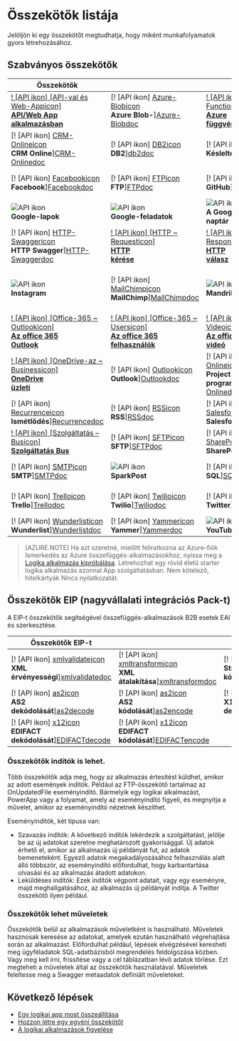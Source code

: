 <properties
    pageTitle="A Microsoft Azure összefüggés-alkalmazások használata a Microsoft kezeli összekötők listája |} Microsoft Azure-alkalmazás szolgáltatás |} Microsoft Azure"
    description="A Microsoft által kezelt összekötők Azure App szolgáltatásban összefüggés-alkalmazások készítéséhez használható teljes listájának"
    services="logic-apps"
    documentationCenter=""
    authors="MSFTMAN"
    manager="erikre"
    editor=""
    tags="connectors"/>

<tags
    ms.service="logic-apps"
    ms.workload="integration"
    ms.tgt_pltfrm="na"
    ms.devlang="na"
    ms.topic="get-started-article"
    ms.date="09/20/2016"
    ms.author="deonhe"/>

# <a name="list-of-connectors"></a>Összekötők listája

Jelöljön ki egy összekötőt megtudhatja, hogy miként munkafolyamatok gyors létrehozásához.

## <a name="standard-connectors"></a>Szabványos összekötők

|Összekötők||||
|-----------|-----------|-----------|-----------|
|[! [API ikon] [API-val és Web-Appicon] <br/> **API/Web App alkalmazásban**][API/Web-Appdoc]|[! [API ikon] [Azure-Blobicon] <br/> **Azure Blob-**][Azure-Blobdoc]|[! [API ikon] [Azure ~ Functionsicon] <br/> **Azure<br/>függvények**][Azure~Functionsdoc]|[! [API ikon] [Boxicon] <br/>**Box**][Boxdoc]|
|[! [API ikon] [CRM-Onlineicon] <br/> **CRM Online**][CRM-Onlinedoc]|[! [API ikon] [DB2icon] <br/>**DB2**][db2doc]|[! [API ikon] [Delayicon] <br/> **Késleltetése**][Delaydoc]|[! [API ikon] [Dropboxicon] <br/> **Dropbox**][Dropboxdoc]|
|[! [API ikon] [Facebookicon] <br/> **Facebook**][Facebookdoc]|[! [API ikon] [FTPicon] <br/>**FTP**][FTPdoc]|[! [API ikon] [GitHubicon] <br/> **GitHub**][GitHubdoc]|[! [API ikon] [A Google-Driveicon] <br/> **Google Drive**][Google-Drivedoc]|
|![API ikon][Google-Sheetsicon]<br/>**Google-lapok**|![API ikon][Google-Tasksicon]<br/>**Google-feladatok**|![API ikon][Google~Calendaricon]<br/>**A Google<br/>naptár**|[! [API ikon] [HTTPicon] <br/>**HTTP**][HTTPdoc]|
|[! [API ikon] [HTTP-Swaggericon] <br/> **HTTP Swagger**][HTTP-Swaggerdoc]|[! [API ikon] [HTTP ~ Requesticon] <br/> **HTTP<br/>kérése**][HTTP~Requestdoc]|[! [API ikon] [HTTP ~ Responseicon] <br/> **HTTP<br/>válasz**][HTTP~Responsedoc]|[! [API ikon] [Informixicon] <br/> **Informix**][informixdoc]|
|![API ikon][Instagramicon]<br/>**Instagram**|[! [API ikon] [MailChimpicon] <br/> **MailChimp**][MailChimpdoc]|![API ikon][Mandrillicon]<br/>**Mandrill**|[! [API ikon] [Egymásba ágyazott ~ összefüggés-Appicon] <br/> **Egymásba ágyazott<br/>logika alkalmazás**][Nested~Logic-Appdoc]|
|[! [API ikon] [Office-365 ~ Outlookicon] <br/> **Az office 365<br/>Outlook**][Office-365~Outlookdoc]|[! [API ikon] [Office-365 ~ Usersicon] <br/> **Az office 365<br/>felhasználók**][Office-365~Usersdoc]|[! [API ikon] [Office-365 ~ Videoicon] <br/> **Az office 365<br/>videó**][Office-365~Videodoc]|[! [API ikon] [OneDriveicon] <br/> **Onedrive-on**][OneDrivedoc]|
|[! [API ikon] [OneDrive-az ~ Businessicon] <br/> **OneDrive<br/>üzleti**][OneDrive-for~Businessdoc]|[! [API ikon] [Outlookicon] <br/> **Outlook**][Outlookdoc]|[! [API ikon] [Project-Onlineicon] <br/> **Project Online programhoz**][Project-Onlinedoc]|[! [API ikon] [Queryicon] <br/> **Lekérdezés**][Querydoc]|
|[! [API ikon] [Recurrenceicon] <br/> **Ismétlődés**][Recurrencedoc]|[! [API ikon] [RSSicon] <br/>**RSS**][RSSdoc]|[! [API ikon] [Salesforceicon] <br/> **Salesforce**][Salesforcedoc]|[! [API ikon] [SendGridicon] <br/> **SendGrid**][SendGriddoc]|
|[! [API ikon] [Szolgáltatás – Busicon] <br/> **Szolgáltatás Bus**][Service-Busdoc]|[! [API ikon] [SFTPicon] <br/>**SFTP**][SFTPdoc]|[! [API ikon] [SharePointicon] <br/> **SharePoint**][SharePointdoc]|[! [API ikon] [Slackicon] <br/> **Tartalékidő**][Slackdoc]|
|[! [API ikon] [SMTPicon] <br/>**SMTP**][SMTPdoc]|![API ikon][SparkPosticon]<br/>**SparkPost**|[! [API ikon] [SQLicon] <br/>**SQL**][SQLdoc]|[! [API ikon] [Translatoricon] <br/> **Minifordító**][Translatordoc]|
|[! [API ikon] [Trelloicon] <br/> **Trello**][Trellodoc]|[! [API ikon] [Twilioicon] <br/> **Twilio**][Twiliodoc]|[! [API ikon] [Twittericon] <br/> **Twitter**][Twitterdoc]|[! [API ikon] [Webhookicon] <br/> **Webhook**][Webhookdoc]|
|[! [API ikon] [Wunderlisticon] <br/> **Wunderlist**][Wunderlistdoc]|[! [API ikon] [Yammericon] <br/> **Yammer**][Yammerdoc]|![API ikon][YouTubeicon]<br/>**YouTube-on**||

> [AZURE.NOTE] Ha azt szeretné, mielőtt feliratkozna az Azure-fiók Ismerkedés az Azure összefüggés-alkalmazásokhoz, nyissa meg a [Logika alkalmazás kipróbálása](https://tryappservice.azure.com/?appservice=logic). Létrehozhat egy rövid életű starter logika alkalmazás azonnal App szolgáltatásban. Nem kötelező, hitelkártyák Nincs nyilatkozatát.

## <a name="enterprise-integration-pack-eip-connectors"></a>Összekötők EIP (nagyvállalati integrációs Pack-t)
A EIP-t összekötők segítségével összefüggés-alkalmazások B2B esetek EAI és szerkesztése.  
 
|Összekötők EIP-t ||||
|-----------|-----------|-----------|-----------|
|[! [API ikon] [xmlvalidateicon] <br/> **XML <br/>érvényességi**][xmlvalidatedoc]|[! [API ikon] [xmltransformicon] <br/> **XML<br/> átalakítása**][xmltransformdoc]|[! [API ikon] [flatfileicon] <br/> **Strukturálatlan fájlhoz</br>kódolását**][flatfiledoc]|[! [API ikon] [flatfiledecodeicon] <br/> **Strukturálatlan fájlhoz</br>dekódolását**][flatfiledecodedoc]|
|[! [API ikon] [as2icon] <br/> **AS2</br>dekódolását**][as2decode]|[! [API ikon] [as2icon] <br/> **AS2</br>kódolását**][as2encode]|[! [API ikon] [x12icon] <br/> **X12</br>dekódolását**][x12decode]|[! [API ikon] [x12icon] <br/> **X12</br>kódolását**][x12encode]|
|[! [API ikon] [x12icon] <br/> **EDIFACT</br>dekódolását**][EDIFACTdecode]|[! [API ikon] [x12icon] <br/> **EDIFACT</br>kódolását**][EDIFACTencode]||||

<!-- TODO: Add Functions, App Service, and Nested Workflow Icons -->
### <a name="connectors-can-be-triggers"></a>Összekötők indítók is lehet.
Több összekötők adja meg, hogy az alkalmazás értesítést küldhet, amikor az adott események indítók. Például az FTP-összekötő tartalmaz az OnUpdatedFile eseményindító. Bármelyik egy logikai alkalmazást, PowerApp vagy a folyamat, amely az eseményindító figyeli, és megnyitja a művelet, amikor az eseményindító nézetnek készíthet.

Eseményindítók, két típusa van:  

* Szavazás indítók: A következő indítók lekérdezik a szolgáltatást, jelölje be az új adatokat szeretne meghatározott gyakorisággal. Új adatok érhető el, amikor az alkalmazás új példányát fut, az adatok bemeneteként. Egyező adatok megakadályozásához felhasználás alatt álló többször, az eseményindító előfordulhat, hogy karbantartása olvasási és az alkalmazás átadott adatokon.
* Leküldéses indítók: Ezek indítók végpont adatait, vagy egy eseményre, majd meghallgatásához, az alkalmazás új példányát indítja. A Twitter összekötő ilyen például.

### <a name="connectors-can-be-actions"></a>Összekötők lehet műveletek
Összekötők belül az alkalmazások műveletként is használható. Műveletek hasznosak keresése az adatokat, amelyek ezután használható végrehajtása során az alkalmazást. Előfordulhat például, lépések elvégzésével keresheti meg ügyféladatok SQL-adatbázisból megrendelés feldolgozása közben. Vagy meg kell írni, frissítése vagy a cél táblázatban lévő adatok törlése. Ezt megteheti a műveletek által az összekötők használatával. Műveletek feleltesse meg a Swagger metaadatok definiált műveleteket.

## <a name="next-steps"></a>Következő lépések

- [Egy logikai app most összeállítása](../app-service-logic/app-service-logic-create-a-logic-app.md)  
- [Hozzon létre egy egyéni összekötőt](../app-service-logic/app-service-logic-create-api-app.md)
- [A logikai alkalmazások figyelése](../app-service-logic/app-service-logic-monitor-your-logic-apps.md)

<!--Connectors Documentation-->
[azure-blobdoc]: ./connectors-create-api-azureblobstorage.md "Fájlok kezelése a blob-tárolóhoz a Azure blob csatlakozni."
[boxDoc]: ./connectors-create-api-box.md "Csatlakozik a mezőbe, és feltöltendő, get, törlés, lista és több fájl-és mappaműveletek."
[crm-onlinedoc]: ./connectors-create-api-crmonline.md "Csatlakozás a Dynamics CRM Online és el a további műveletek az CRM Online."
[db2doc]: ./connectors-create-api-db2.md "Csatlakozás IBM DB2 a felhőben, vagy a helyszíni frissítse a sort, egy táblát, és egyéb tartalom."
[dropboxdoc]: ./connectors-create-api-dropbox.md "Csatlakozzon a Dropbox, és elérheti, törlés, lista és több fájl-és mappaműveletek."
[facebookdoc]: ./connectors-create-api-facebook.md "Csatlakozás Facebook olvashatják az ütemterv, a hírcsatorna lapon találja, és így tovább."
[ftpdoc]: ./connectors-create-api-ftp.md "Csatlakozik az FTP- / FTPS server és a lehetőségek FTP feladatait, feltöltése első, beleértve a törlés fájlok, és így tovább."
[google-drivedoc]: ./connectors-create-api-googledrive.md "Csatlakozás GoogleDrive, és az adatok használata."
[informixdoc]: ./connectors-create-api-informix.md "Csatlakoztatása Informix a felhőben, vagy a helyszíni sor, listákat a táblák és egyéb olvasható."
[translatordoc]: ./connectors-create-api-microsofttranslator.md
[office-365~outlookdoc]: ./connectors-create-api-office365-outlook.md "Az Office 365-összekötő küldhet és fogadhat e-mailek, a naptár kezelése, és kezelheti névjegyeit az Office 365-fiókkal."
[office-365~usersdoc]: ./connectors-create-api-office365-users.md
[office-365~videodoc]: ./connectors-create-api-office365-video.md
[onedrivedoc]: ./connectors-create-api-onedrive.md "A személyes Microsoft-OneDrive és a feltöltés, törlés, lista fájlok és az egyéb kapcsolódik."
[onedrive-for~businessdoc]: ./connectors-create-api-onedriveforbusiness.md "Csatlakozik a Microsoft OneDrive vállalati és feltöltések megjelenítése az, törlése, a fájlok és az egyéb sorolja fel."
[outlookdoc]: ./connectors-create-api-outlook.md "Az Outlook Beérkezett üzenetei csatlakozzon, és a levelezési és más elérése."
[project-onlinedoc]: ./connectors-create-api-projectonline.md "A Microsoft Project Online csatlakozik."
[rssdoc]: ./connectors-create-api-rss.md "Az RSS-összekötő lehetővé teszi, hogy a felhasználók közzététele, valamint hírcsatorna elemet. Azt is lehetővé teszi a felhasználóknak műveleteket az új elem a hírcsatorna közzétételekor elindítani."
[salesforcedoc]: ./connectors-create-api-salesforce.md "Csatlakozás a Salesforce-fiókjába, és kezelheti a fiókok, az érdeklődők, lehetőségek és az egyéb."
[sendgriddoc]: ./connectors-create-api-sendgrid.md "A Microsoft Project Online csatlakozik."
[service-busdoc]: ./connectors-create-api-servicebus.md "Is üzenetek szolgáltatás Bus sorban várakozó és témakörök az üzenetek küldése és fogadása a szolgáltatás Bus sorok és az előfizetéseket."
[sharepointdoc]: ./connectors-create-api-sharepointonline.md "Dokumentumok és listaelemek kezelése a SharePoint online csatlakozik."
[slackdoc]: ./connectors-create-api-slack.md "Csatlakozás tartalékidő és tartalékidő csatornák üzenetet tesz közzé."
[sftpdoc]: ./connectors-create-api-sftp.md "SFTP csatlakozik, és is tölthet fel, juthat, fájlok és az egyéb törlése."
[githubdoc]: ./connectors-create-api-github.md "GitHub csatlakozik, és nyomon követheti a problémák."
[mailchimpdoc]: ./connectors-create-api-mailchimp.md "Jobb e-mailek küldése."
[smtpdoc]: ./connectors-create-api-smtp.md "SMTP-kiszolgáló csatlakozik, és a mellékletet tartalmazó e-mailben elküldheti."
[sqldoc]: ./connectors-create-api-sqlazure.md "Csatlakozik az SQL Azure-adatbázis. Létrehozása, módosítása, beszerzése és SQL-adatbázis táblákra bejegyzések törlése."
[trellodoc]: ./connectors-create-api-trello.md "Trello módja az ingyenes, rugalmas és vizuális bárkivel rendszerezése semmit."
[twiliodoc]: ./connectors-create-api-twilio.md "Csatlakozik Twilio és is küldhet és üzenetek lekérése, első elérhető számokat, a bejövő telefonszámok és az egyéb kezelése."
[twitterdoc]: ./connectors-create-api-twitter.md "Twitter és ütemtervek a get és bejegyzés twitterre csatlakozik."
[wunderlistdoc]: ./connectors-create-api-wunderlist.md "Szinkronizálására intéznie."
[yammerdoc]: ./connectors-create-api-yammer.md "A Yammer üzenetet tesz közzé, és az új üzenetek lekérése csatlakozik."
[as2doc]: ../app-service-logic/app-service-logic-enterprise-integration-as2.md "Tudjon meg többet a nagyvállalati integrációs AS2."
[x12doc]: ../app-service-logic/app-service-logic-enterprise-integration-x12.md "Tudnivalók a nagyvállalati integrációs X12"
[flatfiledoc]: ../app-service-logic/app-service-logic-enterprise-integration-flatfile.md "Tudjon meg többet a nagyvállalati integrációs strukturálatlan fájlhoz."
[flatfiledecodedoc]: ../app-service-logic/app-service-logic-enterprise-integration-flatfile.md "Tudjon meg többet a nagyvállalati integrációs strukturálatlan fájlhoz."
[xmlvalidatedoc]: ../app-service-logic/app-service-logic-enterprise-integration-xml-validation.md "Tudjon meg többet a nagyvállalati integrációs XML-adatok érvényesítése."
[xmltransformdoc]: ../app-service-logic/app-service-logic-enterprise-integration-transform.md "Tudjon meg többet a nagyvállalati integrációs átalakítások."
[as2decode]: ..//app-service-logic/app-service-logic-enterprise-integration-as2-decode.md "Tudnivalók a nagyvállalati integrációs AS2 dekódolását"
[as2encode]: ..//app-service-logic/app-service-logic-enterprise-integration-as2-encode.md "Tudnivalók a nagyvállalati integrációs AS2 kódolását"
[X12decode]: ..//app-service-logic/app-service-logic-enterprise-integration-X12-decode.md "Tudnivalók a nagyvállalati integrációs X12 dekódolását"
[X12encode]: ..//app-service-logic/app-service-logic-enterprise-integration-X12-encode.md "Tudnivalók a nagyvállalati integrációs X12 kódolását"
[EDIFACTdecode]: ..//app-service-logic/app-service-logic-enterprise-integration-EDIFACT-decode.md "Tudnivalók a nagyvállalati integrációs EDIFACT dekódolását"
[EDIFACTencode]: ..//app-service-logic/app-service-logic-enterprise-integration-EDIFACT-encode.md "Tudnivalók a nagyvállalati integrációs EDIFACT kódolását"
[httpdoc]: ./connectors-native-http.md "HTTP-összekötő HTTP-hívásokhoz."
[http~requestdoc]: ./connectors-native-reqres.md "Kérelem és válasz műveletek."
[http~responsedoc]: ./connectors-native-reqres.md "Kérelem és válasz műveletek."
[delaydoc]: ./connectors-native-delay.md "Tudjon meg többet a késleltetés műveletet."
[http-swaggerdoc]: ./connectors-native-http-swagger.md "HTTP + Swagger összekötő HTTP-hívásokhoz."
[querydoc]: ./connectors-native-query.md "A lekérdezés jelölje ki, és szűrje a tömbök műveletet."
[webhookdoc]: ./connectors-native-webhook.md "Eseményindító logika alkalmazásai és Webhook művelet."
[azure~functionsdoc]: ../app-service-logic/app-service-logic-azure-functions.md "Logika alkalmazások integrálása az Azure függvények."
[api/web-appdoc]: ../app-service-logic/app-service-logic-custom-hosted-api.md "Logika alkalmazások integrálása szolgáltatás API Alkalmazásindítónalkalmazások."
[nested~logic-appdoc]: ../app-service-logic/app-service-logic-http-endpoint.md "Logika alkalmazások integrálása beágyazott munkafolyamat."
[recurrencedoc]:  ./connectors-native-recurrence.md "Ismétlődés eseményindító-logika alkalmazást."
[google-sheetsdoc]: ./connectors-create-api-googlesheet.md "Google-lapok csatlakozik, és módosíthatja a lapok."
[google-tasksdoc]: ./connectors-create-api-googletasks.md "Google-feladatok kapcsolódik, és kezelheti a feladatokat."
[google~calendardoc]: ./connectors-create-api-googlecalendar.md "Google Naptár csatlakozik, és kezelheti a naptárban."
[instagramdoc]: ./connectors-create-api-instagram.md "Instagram csatlakozik is elindítása és események működésbe lépnek."
[mandrilldoc]: ./connectors-create-api-mandrill.md "Mandrill csatlakozik, és a kommunikáció használhatók."
[youtubedoc]: ./connectors-create-api-youtube.md "YouTube-on kapcsolódik, és a videók és csatornák kommunikálhat."
[sparkpostdoc]: ./connectors-create-api-sparkpost.md "SparkPost kapcsolódik, és a kommunikáció használható."

<!--Icon references-->
[Azure-Blobicon]: ./media/apis-list/azureblob.png
[Azure~Functionsicon]: ./media/apis-list/function.png
[Boxicon]: ./media/apis-list/box.png
[CRM-Onlineicon]: ./media/apis-list/dynamicscrmonline.png
[DB2icon]: ./media/apis-list/db2.png
[Dropboxicon]: ./media/apis-list/dropbox.png
[Facebookicon]: ./media/apis-list/facebook.png
[FTPicon]: ./media/apis-list/ftp.png
[GitHubicon]: ./media/apis-list/github.png
[Google-Driveicon]: ./media/apis-list/googledrive.png
[Google~Calendaricon]: ./media/apis-list/googlecalendar.png
[Google-Tasksicon]: ./media/apis-list/googletasks.png
[Google-Sheetsicon]: ./media/apis-list/googlesheet.png
[HTTPicon]: ./media/apis-list/http.png
[HTTP~Requesticon]: ./media/apis-list/request.png
[HTTP~Responseicon]: ./media/apis-list/response.png
[Informixicon]: ./media/apis-list/informix.png
[MailChimpicon]: ./media/apis-list/mailchimp.png
[Translatoricon]: ./media/apis-list/microsofttranslator.png
[Office-365~Outlookicon]: ./media/apis-list/office365.png
[Office-365~Usersicon]: ./media/apis-list/office365.png
[Office-365~Videoicon]: ./media/apis-list/sharepointonline.png
[OneDriveicon]: ./media/apis-list/onedrive.png
[OneDrive-for~Businessicon]: ./media/apis-list/onedriveforbusiness.png
[Outlookicon]: ./media/apis-list/outlook.png
[Project-Onlineicon]: ./media/apis-list/projectonline.png
[RSSicon]: ./media/apis-list/rss.png
[Salesforceicon]: ./media/apis-list/salesforce.png
[SendGridicon]: ./media/apis-list/sendgrid.png
[Service-Busicon]: ./media/apis-list/servicebus.png
[SFTPicon]: ./media/apis-list/sftp.png
[SharePointicon]: ./media/apis-list/sharepointonline.png
[Slackicon]: ./media/apis-list/slack.png
[SMTPicon]: ./media/apis-list/smtp.png
[SQLicon]: ./media/apis-list/sql.png
[Trelloicon]: ./media/apis-list/trello.png
[Twilioicon]: ./media/apis-list/twilio.png
[Twittericon]: ./media/apis-list/twitter.png
[Wunderlisticon]: ./media/apis-list/wunderlist.png
[Yammericon]: ./media/apis-list/yammer.png
[Mandrillicon]: ./media/apis-list/mandrill.png
[SparkPosticon]: ./media/apis-list/sparkpost.png
[Instagramicon]: ./media/apis-list/instagram.png
[YouTubeicon]: ./media/apis-list/youtube.png
[Delayicon]: ./media/apis-list/delay.png
[HTTP-Swaggericon]: ./media/apis-list/http_swagger.png
[Queryicon]: ./media/apis-list/query.png
[Webhookicon]: ./media/apis-list/webhook.png
[API/Web-Appicon]: ./media/apis-list/api.png
[Nested~Logic-Appicon]: ./media/apis-list/workflow.png
[Recurrenceicon]: ./media/apis-list/recurrence.png

<!-- EIP Icons -->
[as2icon]: ./media/apis-list/as2new.png
[x12icon]: ./media/apis-list/x12new.png
[flatfileicon]: ./media/apis-list/flatfileencoding.png
[flatfiledecodeicon]: ./media/apis-list/flatfiledecoding.png
[xmlvalidateicon]: ./media/apis-list/xmlvalidation.png
[xmltransformicon]: ./media/apis-list/xsltransform.png
